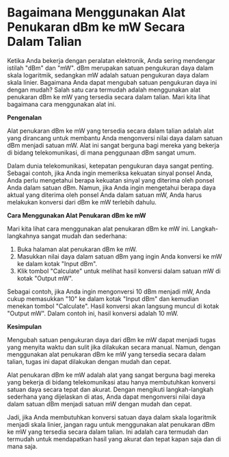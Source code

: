 Bagaimana Menggunakan Alat Penukaran dBm ke mW Secara Dalam Talian
==================================================================

Ketika Anda bekerja dengan peralatan elektronik, Anda sering mendengar istilah "dBm" dan "mW". dBm merupakan satuan pengukuran daya dalam skala logaritmik, sedangkan mW adalah satuan pengukuran daya dalam skala linier. Bagaimana Anda dapat mengubah satuan pengukuran daya ini dengan mudah? Salah satu cara termudah adalah menggunakan alat penukaran dBm ke mW yang tersedia secara dalam talian. Mari kita lihat bagaimana cara menggunakan alat ini.

**Pengenalan**

Alat penukaran dBm ke mW yang tersedia secara dalam talian adalah alat yang dirancang untuk membantu Anda mengonversi nilai daya dalam satuan dBm menjadi satuan mW. Alat ini sangat berguna bagi mereka yang bekerja di bidang telekomunikasi, di mana penggunaan dBm sangat umum.

Dalam dunia telekomunikasi, ketepatan pengukuran daya sangat penting. Sebagai contoh, jika Anda ingin memeriksa kekuatan sinyal ponsel Anda, Anda perlu mengetahui berapa kekuatan sinyal yang diterima oleh ponsel Anda dalam satuan dBm. Namun, jika Anda ingin mengetahui berapa daya aktual yang diterima oleh ponsel Anda dalam satuan mW, Anda harus melakukan konversi dari dBm ke mW terlebih dahulu.

**Cara Menggunakan Alat Penukaran dBm ke mW**

Mari kita lihat cara menggunakan alat penukaran dBm ke mW ini. Langkah-langkahnya sangat mudah dan sederhana:

1. Buka halaman alat penukaran dBm ke mW.
2. Masukkan nilai daya dalam satuan dBm yang ingin Anda konversi ke mW ke dalam kotak "Input dBm".
3. Klik tombol "Calculate" untuk melihat hasil konversi dalam satuan mW di kotak "Output mW".

Sebagai contoh, jika Anda ingin mengonversi 10 dBm menjadi mW, Anda cukup memasukkan "10" ke dalam kotak "Input dBm" dan kemudian menekan tombol "Calculate". Hasil konversi akan langsung muncul di kotak "Output mW". Dalam contoh ini, hasil konversi adalah 10 mW.

**Kesimpulan**

Mengubah satuan pengukuran daya dari dBm ke mW dapat menjadi tugas yang menyita waktu dan sulit jika dilakukan secara manual. Namun, dengan menggunakan alat penukaran dBm ke mW yang tersedia secara dalam talian, tugas ini dapat dilakukan dengan mudah dan cepat.

Alat penukaran dBm ke mW adalah alat yang sangat berguna bagi mereka yang bekerja di bidang telekomunikasi atau hanya membutuhkan konversi satuan daya secara tepat dan akurat. Dengan mengikuti langkah-langkah sederhana yang dijelaskan di atas, Anda dapat mengonversi nilai daya dalam satuan dBm menjadi satuan mW dengan mudah dan cepat.

Jadi, jika Anda membutuhkan konversi satuan daya dalam skala logaritmik menjadi skala linier, jangan ragu untuk menggunakan alat penukaran dBm ke mW yang tersedia secara dalam talian. Ini adalah cara termudah dan termudah untuk mendapatkan hasil yang akurat dan tepat kapan saja dan di mana saja.